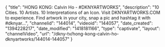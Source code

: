 {
    "title": "HONG KONG: Calvin Ho - #DKNYARTWORKS",
    "description": "10 Cities. 10 Artists. 10 Interpretations of an Icon. Visit DKNYARTWORKS.COM to experience. Find artwork in your city, snap a pic and hashtag it with #dknyar...",
    "channelid": "144014",
    "videoid": "144057",
    "date_created": "1394228217",
    "date_modified": "1418181166",
    "type": "captivate",
    "layout": "channelVideo",
    "url": "\/dkny-tv\/hong-kong-calvin-ho-dknyartworks\/144014-144057"
}